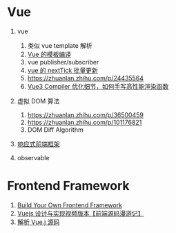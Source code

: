 # Vue

1. vue

   1. 类似 vue template 解析
   1. [Vue 的模板编译](https://www.bilibili.com/video/BV1Rf4y1S7RN?from=search&seid=12773308433329510711)
   1. vue publisher/subscriber
   1. [vue 的 nextTick 批量更新](https://zhuanlan.zhihu.com/p/36553258)
   1. https://zhuanlan.zhihu.com/p/24435564
   1. [Vue3 Compiler 优化细节，如何手写高性能渲染函数](https://zhuanlan.zhihu.com/p/150732926)

1. 虚拟 DOM 算法
   1. https://zhuanlan.zhihu.com/p/36500459
   1. https://zhuanlan.zhihu.com/p/101176821
   1. DOM Diff Algorithm
1. [响应式前端框架](https://zhuanlan.zhihu.com/p/62411633)
1. observable

# Frontend Framework

1. [Build Your Own Frontend Framework](https://github.com/danistefanovic/build-your-own-x#build-your-own-front-end-framework--library)
1. [Vuejs 设计与实现视频版本【前端源码漫游记】](https://www.bilibili.com/video/BV13t4y1H7ke)
1. [解析 Vue.j 源码](https://www.bilibili.com/video/BV11B4y1D7oH)
